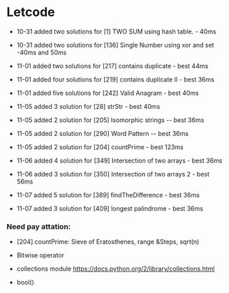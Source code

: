 # Letcode

- 10-31 added  two solutions for [1] TWO SUM using hash table. - 40ms

- 10-31 added two solutions for [136] Single Number using xor and set -40ms and 50ms

- 11-01 added two solutions for [217] contains duplicate - best 44ms

- 11-01 added four solutions for [219] contains duplicate II - best 36ms

- 11-01 added five solutions for [242] Valid Anagram - best 40ms

- 11-05 added 3 solution for [28] strStr - best 40ms

- 11-05 added 2 solution for [205] Isomorphic strings -- best 36ms

- 11-05 added 2 solution for [290] Word Pattern  -- best 36ms

- 11-05 added 2 solution for [204] countPrime - best 123ms

- 11-06 added 4 solution for [349] Intersection of two arrays - best 36ms

- 11-06 added 3 solution for [350] Intersection of two arrays 2 - best 56ms 

- 11-07 added 5 solution for [389] findTheDifference - best 36ms

- 11-07 added 3 solution for [409] longest palindrome - best 36ms 

### Need pay attation:
- [204] countPrime: Sieve of Eratosthenes, range &Steps, sqrt(n)

- Bitwise operator
- collections module  https://docs.python.org/2/library/collections.html
- bool()
